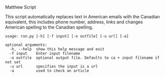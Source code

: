 Matthew Script

This script automatically replaces text in American emails with the Canadian equivalent, this includes phone number, address, links and changes American spelling to the Canadian spelling.

```
usage: run.py [-h] [-f input] [-o outfile] [-u url] [-a]

optional arguments:
  -h, --help  show this help message and exit
  -f input    Enter input filename
  -o outfile  optional output file. Defaults to ca + input filename if not set
  -u url      specifies the input is a url
  -a          used to check an article
```
